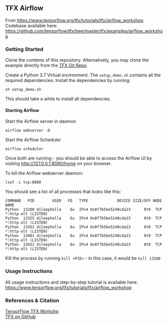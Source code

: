 ## TFX Airflow

From https://www.tensorflow.org/tfx/tutorials/tfx/airflow_workshop
Codebase available here: https://github.com/tensorflow/tfx/tree/master/tfx/examples/airflow_workshop


### Getting Started 

Clone the contents of this repository. Alternatively, you may clone the example directly from the [TFX Git Repo](https://github.com/tensorflow/tfx).

Create a Python 3.7 Virtual environment. The `setup_demo.sh` contains all the required dependencies. Install the dependencies by running:
```
sh setup_demo.sh
```

This should take a while to install all dependencies.


#### Starting Airflow

Start the Airflow server in daemon
```
airflow webserver -D
```
Start the Airflow Scheduler
```
airflow scheduler
```

Once both are running - you should be able to access the Airflow UI by visiting http://127.0.0.1:8080/home on your browser.

To kill the Airflow webserver daemon:
```
lsof -i tcp:8080  
```
You should see a list of all processes that looks like this:
```
COMMAND   PID        USER   FD   TYPE             DEVICE SIZE/OFF NODE NAME
Python  13280 dileepholla    6u  IPv4 0x8f7b5be5240cda23      0t0  TCP *:http-alt (LISTEN)
Python  13325 dileepholla    6u  IPv4 0x8f7b5be5240cda23      0t0  TCP *:http-alt (LISTEN)
Python  13362 dileepholla    6u  IPv4 0x8f7b5be5240cda23      0t0  TCP *:http-alt (LISTEN)
Python  13401 dileepholla    6u  IPv4 0x8f7b5be5240cda23      0t0  TCP *:http-alt (LISTEN)
Python  13431 dileepholla    6u  IPv4 0x8f7b5be5240cda23      0t0  TCP *:http-alt (LISTEN)
```

Kill the process by running `kill <PID>` - in this case, it would be `kill 13280`

### Usage Instructions

All usage instructions and step-by-step tutorial is available here: https://www.tensorflow.org/tfx/tutorials/tfx/airflow_workshop

### References & Citation

[TensorFlow TFX Workshp](https://www.tensorflow.org/tfx/tutorials/tfx/airflow_workshop) <br>
[TFX on GitHub](https://github.com/tensorflow/tfx)